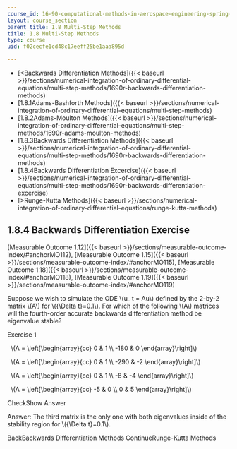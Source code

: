 ```yaml
---
course_id: 16-90-computational-methods-in-aerospace-engineering-spring-2014
layout: course_section
parent_title: 1.8 Multi-Step Methods
title: 1.8 Multi-Step Methods
type: course
uid: f02cecfe1cd48c17eeff25be1aaa895d

---
```


*   [<Backwards Differentiation Methods]({{< baseurl >}}/sections/numerical-integration-of-ordinary-differential-equations/multi-step-methods/1690r-backwards-differentiation-methods)
*   [1.8.1Adams-Bashforth Methods]({{< baseurl >}}/sections/numerical-integration-of-ordinary-differential-equations/multi-step-methods)
*   [1.8.2Adams-Moulton Methods]({{< baseurl >}}/sections/numerical-integration-of-ordinary-differential-equations/multi-step-methods/1690r-adams-moulton-methods)
*   [1.8.3Backwards Differentiation Methods]({{< baseurl >}}/sections/numerical-integration-of-ordinary-differential-equations/multi-step-methods/1690r-backwards-differentiation-methods)
*   [1.8.4Backwards Differentiation Excercise]({{< baseurl >}}/sections/numerical-integration-of-ordinary-differential-equations/multi-step-methods/1690r-backwards-differentiation-excercise)
*   [\>Runge-Kutta Methods]({{< baseurl >}}/sections/numerical-integration-of-ordinary-differential-equations/runge-kutta-methods)

1.8.4 Backwards Differentiation Exercise
----------------------------------------

[Measurable Outcome 1.12]({{< baseurl >}}/sections/measurable-outcome-index/#anchorMO112), [Measurable Outcome 1.15]({{< baseurl >}}/sections/measurable-outcome-index/#anchorMO115), [Measurable Outcome 1.18]({{< baseurl >}}/sections/measurable-outcome-index/#anchorMO118), [Measurable Outcome 1.19]({{< baseurl >}}/sections/measurable-outcome-index/#anchorMO119)

Suppose we wish to simulate the ODE \\(u\_ t = Au\\) defined by the 2-by-2 matrix \\(A\\) for \\({\\Delta t}=0.1\\). For which of the following \\(A\\) matrices will the fourth-order accurate backwards differentiation method be eigenvalue stable?

Exercise 1

&nbsp; \\(A = \\left\[\\begin{array}{cc} 0 & 1 \\\\ -180 & 0 \\end{array}\\right\]\\) &nbsp;

&nbsp; \\(A = \\left\[\\begin{array}{cc} 0 & 1 \\\\ -290 & -2 \\end{array}\\right\]\\) &nbsp;

&nbsp; \\(A = \\left\[\\begin{array}{cc} 0 & 1 \\\\ -8 & -4 \\end{array}\\right\]\\) &nbsp;

&nbsp; \\(A = \\left\[\\begin{array}{cc} -5 & 0 \\\\ 0 & 5 \\end{array}\\right\]\\) &nbsp;

CheckShow Answer

Answer: The third matrix is the only one with both eigenvalues inside of the stability region for \\({\\Delta t}=0.1\\).

BackBackwards Differentiation Methods ContinueRunge-Kutta Methods